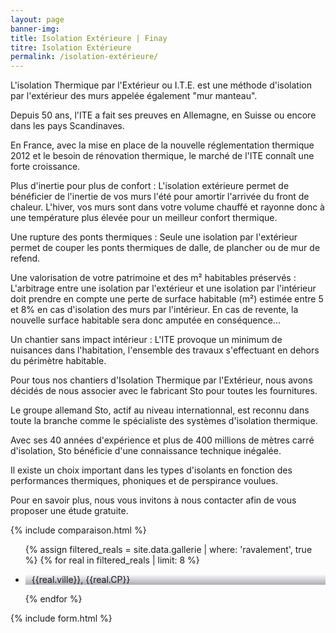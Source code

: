```yaml
---
layout: page
banner-img:
title: Isolation Extérieure | Finay
titre: Isolation Extérieure
permalink: /isolation-extérieure/
---
```

L'isolation Thermique par l'Extérieur ou I.T.E. est une méthode d'isolation par l'extérieur des murs appelée également "mur manteau".

Depuis 50 ans, l'ITE a fait ses preuves en Allemagne, en Suisse ou encore dans les pays Scandinaves.


En France, avec la mise en place de la nouvelle réglementation thermique 2012 et le besoin de rénovation thermique, le marché de l'ITE connaît une forte croissance.

Plus d'inertie pour plus de confort : L'isolation extérieure permet de bénéficier de l'inertie de vos murs l'été pour amortir l'arrivée du front de chaleur. L'hiver, vos murs sont dans votre volume chauffé et rayonne donc à une température plus élevée pour un meilleur confort thermique.

Une rupture des ponts thermiques : Seule une isolation par l'extérieur permet de couper les ponts thermiques de dalle, de plancher ou de mur de refend.

Une valorisation de votre patrimoine et des m² habitables préservés : L'arbitrage entre une isolation par l'extérieur et une isolation par l'intérieur doit prendre en compte une perte de surface habitable (m²) estimée entre 5 et 8% en cas d'isolation des murs par l'intérieur. En cas de revente, la nouvelle surface habitable sera donc amputée en conséquence...


Un chantier sans impact intérieur : L'ITE provoque un minimum de nuisances dans l'habitation, l'ensemble des travaux s'effectuant en dehors du périmètre habitable.

Pour tous nos chantiers d'Isolation Thermique par l'Extérieur, nous avons décidés de nous associer avec le fabricant Sto pour toutes les fournitures.

Le groupe allemand Sto, actif au niveau internationnal, est reconnu dans toute la branche comme le spécialiste des systèmes d'isolation thermique.

Avec ses 40 années d'expérience et plus de 400 millions de mètres carré d'isolation, Sto bénéficie d'une connaissance technique inégalée.

Il existe un choix important dans les types d'isolants en fonction des performances thermiques, phoniques et de perspirance voulues.

Pour en savoir plus, nous vous invitons à nous contacter afin de vous proposer une étude gratuite.

{% include comparaison.html %}
<section class="inside">
  <ul class="grid four">
    {% assign filtered_reals = site.data.gallerie | where: 'ravalement', true %}
    {% for real in filtered_reals | limit: 8 %}
      <li class="item-grid realisation" onclick="closebox()" style="background-image: linear-gradient(0deg, rgba(2,0,36,0.3197872899159664) 0%, rgba(255,255,255,0) 100%),url(../assets/images/{{real.img}});" data-image="{{real.img}}" data-ville="{{real.ville}}" data-cp="{{real.CP}}">
        <img src="../assets/images/{{real.img}}" alt="travaux de rénovation de façade à {{real.ville}}" style="display: none;">
        <p><img src="../assets/images/icones/map-marker.png" width="10">{{real.ville}}, {{real.CP}}</p>
      </li>
    {% endfor %}
  </ul>
</section>
{% include form.html %}

